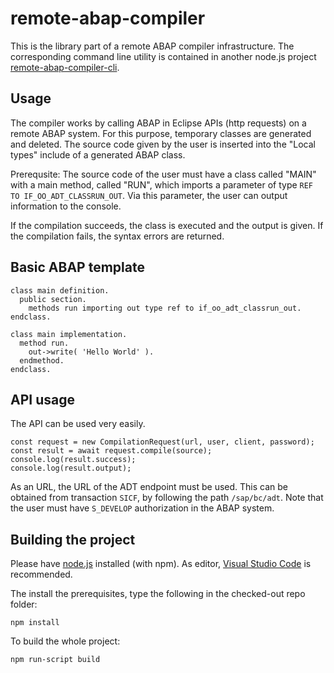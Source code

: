 # remote-abap-compiler
This is the library part of a remote ABAP compiler infrastructure. The corresponding command line utility is contained
in another node.js project [remote-abap-compiler-cli](https://github.com/cohomology/remote-abap-compiler-cli).

## Usage

The compiler works by calling ABAP in Eclipse APIs (http requests) on a remote ABAP system. For this purpose, temporary
classes are generated and deleted. The source code given by the user is inserted into the "Local types" include of a 
generated ABAP class. 

Prerequsite: The source code of the user must have a class called "MAIN" with a main method, called "RUN", which imports
a parameter of type `REF TO IF_OO_ADT_CLASSRUN_OUT`. Via this parameter, the user can output information to the console. 

If the compilation succeeds, the class is executed and the output is given. If the compilation fails, the syntax errors 
are returned.

## Basic ABAP template

```
class main definition.
  public section.
    methods run importing out type ref to if_oo_adt_classrun_out.
endclass.

class main implementation.
  method run.
    out->write( 'Hello World' ).
  endmethod.
endclass.
```

## API usage

The API can be used very easily.

```
const request = new CompilationRequest(url, user, client, password);
const result = await request.compile(source);
console.log(result.success);
console.log(result.output);
```

As an URL, the URL of the ADT endpoint must be used. This can be obtained from transaction `SICF`, by following the 
path `/sap/bc/adt`. Note that the user must have `S_DEVELOP` authorization in the ABAP system.


## Building the project
Please have [node.js](https://nodejs.org/en) installed (with npm). As editor, [Visual Studio Code](https://code.visualstudio.com/) is recommended.

The install the prerequisites, type the following in the checked-out repo folder:
```
npm install
```
To build the whole project:
```
npm run-script build
```
